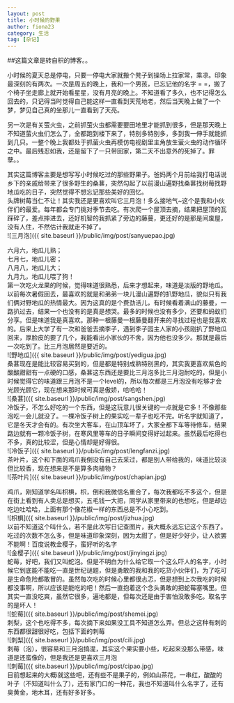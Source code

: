 ```yaml
---
layout: post
title: 小时候的野果
author: fiona23
category: 生活
tag: [杂记]
---
```

##这篇文章是转自枳的博客。。

小时候的夏天总是停电，只要一停电大家就搬个凳子到操场上拉家常，乘凉。印象最深刻的有两次。一次是周五的晚上，我和一个男孩，已忘记他的名字 = =，搬了个椅子坐走廊上就开始看星星，没有月亮的晚上。不知道看了多久，也不记得怎么回去的，只记得当时觉得自己能这样一直看到天荒地老，然后当天晚上做了一个梦，梦见自己真的坐那儿一直看到了天亮。  

另一次是有关萤火虫，之前抓萤火虫都需要要田地里才能抓到很多，但是那天晚上不知道萤火虫们怎么了，全都跑到楼下来了，特别多特别多，多到我一伸手就能抓到几只。一整个晚上我都处于抓萤火虫再模仿电视剧里主角放生萤火虫的动作循环之中。最后残忍如我，还是留下了一只带回家，第二天不出意外的死掉了。罪孽。。  

其实这篇博客主要是想写写小时候吃过的那些野果子。爸妈两个月前给我打电话说乡下的亲戚给带来了很多野生的桑葚，突然勾起了以前漫山遍野找桑葚找树莓找野地瓜吃的日子，突然觉得不想忘记那些美好的回忆。  
头牌树莓当仁不让！其实我还是更喜欢叫它三月泡！多么接地气~这个是我和小伙伴们的最爱。每年都会专门挑对季节去吃。有次爬一个屋顶去摘，结果把屋顶的瓦踩碎了，差点摔进去，还好机智的我抓紧了旁边的藤蔓，更还好的是那是间废屋，没有人住，不然估计我就走不掉了。  
![三月泡]({{ site.baseurl }}/public/img/post/sanyuepao.jpg)

六月六，地瓜儿熟；  
七月七，地瓜儿密；  
八月八，地瓜儿大；  
九月九，地瓜儿喂了狗！  
第一次吃火龙果的时候，觉得味道很熟悉，后来才想起来，味道是淡版的野地瓜。以前每次暑假回去，最喜欢的就是和弟弟一块儿漫山遍野的扒野地瓜，貌似只有我们俩对野地瓜的热情最大。因为这真的是个费劲活儿，有时候看着满山的藤曼，一路扒过去，结果一个也没有的是真是想哭。最多的时候也没有多少，还要和蚂蚁们分享。但是味道我是真喜欢。那种一根藤曼一根藤曼翻开来的寻找过程也是我喜欢的。后来上大学了有一次和爸爸去摘李子，遇到李子园主人家的小孩刚扒了野地瓜回来，厚脸皮的要了几个，我能看出小家伙的不舍，因为他也没多少。那就是最后一次吃到了。比三月泡居然是要近的。  
![野地瓜]({{ site.baseurl }}/public/img/post/yedigua.jpg)  
桑葚现在是能比较容易买到的，但是都是特别成熟特别黑的，其实我更喜欢紫色的酸酸甜甜有一点硬的口感，桑葚这东西还是要比三月泡多比三月泡耐吃的，但是小时候觉得它的味道跟三月泡不是一个level的，所以每次都是三月泡没有吃够才会光顾光顾它，现在想来那时候可真是傲娇，哈哈哈！  
![桑葚]({{ site.baseurl }}/public/img/post/sangshen.jpg)  
冷饭子，不怎么好吃的一个东西，但是这玩意儿很关键的一点就是它多！不像那些泡吃一会儿就没了。一棵冷饭子树上的果实吃一辈子也吃不完。听名字就知道了，它是冬天才会有的。有次坐大客车，在山顶车坏了，大家全都下车等待修车，结果路边就有一颗冷饭子树，在寒风里等车的日子瞬间变得好过起来。虽然最后吃得也不多，真的比较涩，但是心情却是好得很。  
![冷饭子]({{ site.baseurl }}/public/img/post/lengfanzi.jpg)  
茶叶片，这个和下面的鸡爪我倒没有自己去采过，都是别人带给我的，味道比较淡但比较香，现在想来是不是算多肉植物？  
![茶叶片]({{ site.baseurl }}/public/img/post/chapian.jpg)  

鸡爪，刚知道学名叫枳椇，枳，倒和我微信名重合了，每次我都吃不多这个，但是在街上看到有人卖总是想买，五毛钱一大把，同学从家里带来的也想吃，但是却边吃边吐哈哈，上面有那个像花椒一样的东西总是不小心吃到。  
![枳椇]({{ site.baseurl }}/public/img/post/jizhua.jpg)  
以前不知道这个叫什么，若不是此次写日记查图片，我大概永远忘记这个东西了。吃过的次数不怎么多，但是味道印象深刻，因为太甜了，但是好少好少，让人欲罢不能啊！百度说教金樱子，蛮好听的名字  
![金樱子]({{ site.baseurl }}/public/img/post/jinyingzi.jpg)  
蛇莓，好吧，我们又叫蛇泡。但是不明白为什么给它取一个这么吓人的名字，小时候它到底能不能吃一直是世纪谜题，但是勇敢的我和我的吃货小伙伴们，为了吃可是生命危险都敢冒的。虽然每次吃的时候心里都很忐忑，但是想到上次我吃的时候都没事啊，所以应该是能吃的吧！然后一直抱着这个念头勇敢的把蛇莓塞嘴里。但其实一直没吃爽，虽然它很多，遍地都是，但每次还是由于害怕没敢多吃。取名字的是坏人！  
![蛇莓]({{ site.baseurl }}/public/img/post/shemei.jpg)  
刺梨，这个也吃得不多，每次摘下来如果没工具不知道怎么弄。但总之这种有刺的东西都很甜很好吃，包括下面的刺莓  
![刺梨]({{ site.baseurl }}/public/img/post/cili.jpg)  
刺莓（泡），很容易和三月泡搞混，其实这个果实要小些，吃起来没那么带感，味道是还蛮像的，但是我还是更喜欢三月泡  
![刺莓]({{ site.baseurl }}/public/img/post/cipao.jpg)  
目前想起来的大概i就这些吧，还有些不是果子的，例如山茶花，一串红，酸酸的叶子（不知道叫什么了），还有家门口的一种花，我也不知道叫什么名字了，还有臭黄金，地木耳，还有好多好多。  


